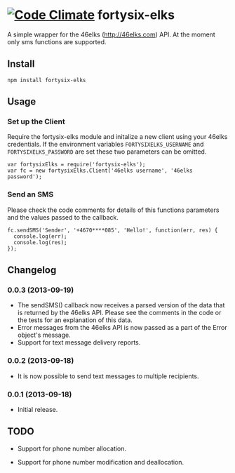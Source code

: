 [![Code Climate](https://codeclimate.com/github/calleerlandsson/fortysix-elks.png)](https://codeclimate.com/github/calleerlandsson/fortysix-elks)
fortysix-elks
=============

A simple wrapper for the 46elks (http://46elks.com) API. At the moment only sms
functions are supported.

Install
-------
```
npm install fortysix-elks
```

Usage
-----

### Set up the Client

Require the fortysix-elks module and initalize a new client using your 46elks
credentials. If the environment variables `FORTYSIXELKS_USERNAME` and
`FORTYSIXELKS_PASSWORD` are set these two parameters can be omitted.

```
var fortysixElks = require('fortysix-elks');
var fc = new fortysixElks.Client('46elks username', '46elks password');
```

### Send an SMS

Please check the code comments for details of this functions parameters and the
values passed to the callback.

```
fc.sendSMS('Sender', '+4670****085', 'Hello!', function(err, res) {
  console.log(err);
  console.log(res);
});
```

Changelog
---------
### 0.0.3 (2013-09-19)
* The sendSMS() callback now receives a parsed version of the data that is
  returned by the 46elks API. Please see the comments in the code or the tests
  for an explanation of this data.
* Error messages from the 46elks API is now passed as a part of the Error
  object's message.
* Support for text message delivery reports.

### 0.0.2 (2013-09-18)
* It is now possible to send text messages to multiple recipients.

### 0.0.1 (2013-09-18)
* Initial release.

TODO
----

* Support for phone number allocation.

* Support for phone number modification and deallocation.
